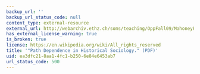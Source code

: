 ```yaml
---
backup_url: ''
backup_url_status_code: null
content_type: external-resource
external_url: http://webarchiv.ethz.ch/soms/teaching/OppFall09/MahoneyPathDependence.pdf
has_external_license_warning: true
is_broken: true
license: https://en.wikipedia.org/wiki/All_rights_reserved
title: '"Path Dependence in Historical Sociology." (PDF)'
uid: ea3dfc21-8aa1-4fc1-b250-6e84e6453ab7
url_status_code: 500
---
```

